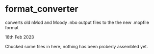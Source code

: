 # format_converter
converts  old nMod  and Moody .nbo output files to the the new .mopfile format

18th Feb 2023

Chucked some files in here, nothing has been proberly assembled yet.
